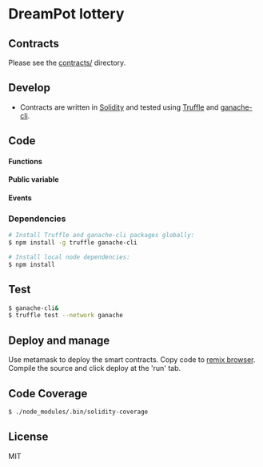 # DreamPot lottery

## Contracts

Please see the [contracts/](contracts) directory.

## Develop

* Contracts are written in [Solidity][solidity] and tested using [Truffle][truffle] and [ganache-cli][ganache-cli].

## Code

#### Functions
#### Public variable
#### Events

### Dependencies

```bash
# Install Truffle and ganache-cli packages globally:
$ npm install -g truffle ganache-cli

# Install local node dependencies:
$ npm install
```

## Test

```bash
$ ganache-cli&
$ truffle test --network ganache
```

## Deploy and manage

Use metamask to deploy the smart contracts.
Copy code to [remix browser](https://remix.ethereum.org). Compile the source and click deploy at the 'run' tab.

## Code Coverage

```bash
$ ./node_modules/.bin/solidity-coverage
```

## License

MIT

[ethereum]: https://www.ethereum.org/
[solidity]: https://solidity.readthedocs.io/en/develop/
[truffle]: http://truffleframework.com/
[ganache-cli]: https://github.com/trufflesuite/ganache-cli
